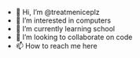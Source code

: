 - 👋 Hi, I’m @treatmeniceplz
- 👀 I’m interested in computers
- 🌱 I’m currently learning school
- 💞️ I’m looking to collaborate on code
- 📫 How to reach me here

